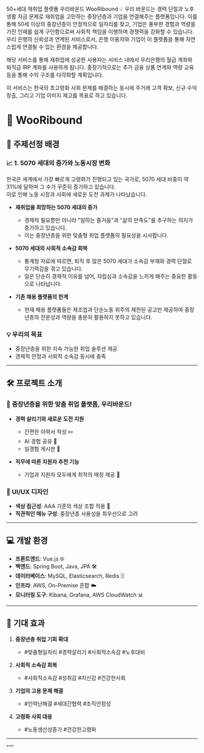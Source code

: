 50+세대 재취업 플랫폼 우리바운드 WooRibound
💡 우리 바운드는 경력 단절과 노후 생활 자금 문제로 재취업을 고민하는 중장년층과 기업을 연결해주는 플랫폼입니다. 이를 통해 50세 이상의 중장년층이 안정적으로 일자리를 찾고, 기업은 풍부한 경험과 역량을 가진 인재를 쉽게 구인함으로써 사회적 책임을 이행하며 경쟁력을 강화할 수 있습니다.
우리 은행의 신뢰성과 연계된 서비스로서, 은행 이용자와 기업이 이 플랫폼을 통해 자연스럽게 연결될 수 있는 환경을 제공합니다.

해당 서비스를 통해 재취업에 성공한 사용자는 서비스 내에서 우리은행의 월급 계좌와 퇴직금 IRP 계좌를 사용하게 됩니다. 중장기적으로는 추가 금융 상품 연계와 역량 교육 등을 통해 수익 구조를 다각화할 계획입니다.

이 서비스는 한국의 초고령화 사회 문제를 해결하는 동시에 주거래 고객 확보, 신규 수익 창출, 그리고 기업 이미지 제고를 목표로 하고 있습니다.



# 🌟 WooRibound

## 🏁 주제선정 배경

### 📈 1. 5070 세대의 증가와 노동시장 변화
한국은 세계에서 가장 빠르게 고령화가 진행되고 있는 국가로, 5070 세대 비중이 약 31%에 달하며 그 수가 꾸준히 증가하고 있습니다.  
이로 인해 노동 시장과 사회에 새로운 도전 과제가 나타났습니다.

- **재취업을 희망하는 5070 세대의 증가**
  - 경제적 필요뿐만 아니라 "일하는 즐거움"과 "삶의 만족도"를 추구하는 의지가 증가하고 있습니다.
  - 이는 중장년층을 위한 맞춤형 취업 플랫폼의 필요성을 시사합니다.

- **5070 세대의 사회적 소속감 회복**
  - 통계청 자료에 따르면, 퇴직 후 많은 5070 세대가 소속감 부재와 경력 단절로 무기력감을 겪고 있습니다.
  - 일은 단순히 경제적 이유를 넘어, 자립심과 소속감을 느끼게 해주는 중요한 활동으로 나타납니다.

- **기존 채용 플랫폼의 한계**
  - 현재 채용 플랫폼들은 제조업과 단순노동 위주의 제한된 공고만 제공하여 중장년층의 전문성과 역량을 충분히 활용하지 못하고 있습니다.

### 💡 우리의 목표
- 중장년층을 위한 지속 가능한 취업 솔루션 제공
- 경제적 안정과 사회적 소속감 동시에 충족

---

## 🛠 프로젝트 소개

### 🚀 **중장년층을 위한 맞춤 취업 플랫폼, 우리바운드!**
- **경력 살리기와 새로운 도전 지원**
  - 간편한 이력서 작성 ✏️
  - AI 경험 공유 🤖
  - 일경험 게시판 📌

- **직무에 따른 지원자 추천 기능**
  - 기업과 지원자 모두에게 최적의 매칭 제공 💼

### 🎨 UI/UX 디자인
- **색상 접근성**: AAA 기준의 색상 조합 적용 🌈
- **직관적인 메뉴 구성**: 중장년층 사용성을 최우선으로 고려

---

## 💻 개발 환경

- **프론트엔드**: Vue.js 🌐
- **백엔드**: Spring Boot, Java, JPA 🛠
- **데이터베이스**: MySQL, Elasticsearch, Redis 🗄
- **인프라**: AWS, On-Premise 혼합 ☁️
- **모니터링 도구**: Kibana, Grafana, AWS CloudWatch 📊

---

## 🎯 기대 효과

1. **중장년층 취업 기회 확대**
   - #맞춤형일자리 #경력살리기 #사회적소속감 #노후대비

2. **사회적 소속감 회복**
   - #사회적소속감 #성취감 #자신감 #건강한사회

3. **기업의 고용 문제 해결**
   - #인력난해결 #세대간협력 #조직안정성

3. **고령화 사회 대응**
   - #노동생산성증가 #건강한고령화

---


"""
